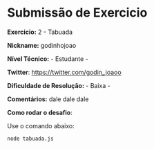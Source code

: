 # Submissão de Exercicio

**Exercicio:** 2 - Tabuada

**Nickname:** godinhojoao

**Nível Técnico:** - Estudante -

**Twitter**: https://twitter.com/godin_joaoo

**Dificuldade de Resolução:** - Baixa -

**Comentários:** dale dale dale

**Como rodar o desafio**: 

Use o comando abaixo: 
```bash
node tabuada.js
```